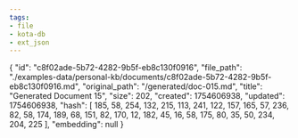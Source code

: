 ```yaml
---
tags:
- file
- kota-db
- ext_json
---
```

{
  "id": "c8f02ade-5b72-4282-9b5f-eb8c130f0916",
  "file_path": "./examples-data/personal-kb/documents/c8f02ade-5b72-4282-9b5f-eb8c130f0916.md",
  "original_path": "/generated/doc-015.md",
  "title": "Generated Document 15",
  "size": 202,
  "created": 1754606938,
  "updated": 1754606938,
  "hash": [
    185,
    58,
    254,
    132,
    215,
    113,
    241,
    122,
    157,
    165,
    57,
    236,
    82,
    58,
    174,
    189,
    68,
    151,
    82,
    170,
    12,
    182,
    45,
    16,
    58,
    175,
    80,
    35,
    50,
    234,
    204,
    225
  ],
  "embedding": null
}